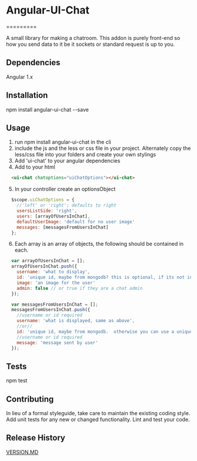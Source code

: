 # Angular-UI-Chat
=========

A small library for making a chatroom.  This addon is purely front-end so how you send data to it be it sockets or standard request is up to you.

## Dependencies
  Angular 1.x

## Installation

  npm install angular-ui-chat --save

## Usage

  1. run npm install angular-ui-chat in the cli
  2. include the js and the less or css file in your project. Alternately copy the less/css file into your folders and create your own stylings
  3. Add 'ui-chat' to your angular dependencies
  4. Add to your html
  ```html
    <ui-chat chatoptions="uiChatOptions"></ui-chat>
  ```
  5. In your controller create an optionsObject
  ```javascript
    $scope.uiChatOptions = {
      //'left' or 'right'; defaults to right
      usersListSide: 'right',
      users: [arrayOfUsersInChat],
      defaultUserImage: 'default for no user image'
      messages: [messagesFromUsersInChat]
    };
  ```
  6. Each array is an array of objects, the following should be contained in each.
  ```javascript
    var arrayOfUsersInChat = [];
    arrayOfUsersInChat.push({
      username: 'what to display',
      id: 'unique id, maybe from mongodb? this is optional, if its not included the username must be unique'
      image: 'an image for the user'
      admin: false // or true if they are a chat admin
    });
  ```
  ```javascript
    var messagesFromUsersInChat = [];
    messagesFromUsersInChat.push({
      //username or id required
      username: 'what is displayed, same as above',
      //or//
      id: 'unique id, maybe from mongodb.  otherwise you can use a unique user name'
      //username or id required
      message: 'message sent by user'
    });
  ```

## Tests

  npm test

## Contributing

In lieu of a formal styleguide, take care to maintain the existing coding style.  Add unit tests for any new or changed functionality. Lint and test your code.

## Release History

[VERSION.MD](VERSION.md)
